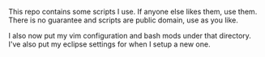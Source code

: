 This repo contains some scripts I use.
If anyone else likes them, use them. 
There is no guarantee and scripts are public domain, use as you like.

I also now put my vim configuration and bash mods under that directory.
I've also put my eclipse settings for when I setup a new one. 
